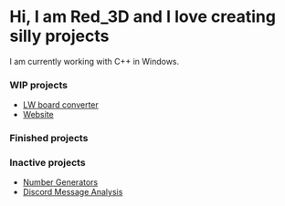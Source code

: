 # Hi, I am Red_3D and I love creating silly projects

I am currently working with C++ in Windows.

### WIP projects
* [LW board converter](https://github.com/Red-3D/LW-board-converter)
* [Website](https://red-3d.github.io/)

### Finished projects

### Inactive projects
* [Number Generators](https://github.com/Red-3D/Number_Generators)
* [Discord Message Analysis](https://github.com/Red-3D/Discord-message-analysis)

